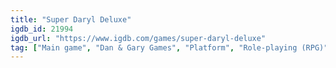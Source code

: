 ```yaml
---
title: "Super Daryl Deluxe"
igdb_id: 21994
igdb_url: "https://www.igdb.com/games/super-daryl-deluxe"
tag: ["Main game", "Dan & Gary Games", "Platform", "Role-playing (RPG)", "Hack and slash/Beat 'em up", "Indie", "Single player", "Multiplayer", "Co-operative", "Side view", "Action", "Comedy"]
---
```

